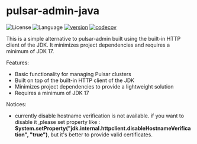 # pulsar-admin-java

![License](https://img.shields.io/badge/license-Apache2.0-green) ![Language](https://img.shields.io/badge/language-Java-blue.svg) [![version](https://img.shields.io/github/v/tag/protocol-laboratory/pulsar-admin-java?label=release&color=blue)](https://github.com/protocol-laboratory/pulsar-admin-java/releases) [![codecov](https://codecov.io/gh/protocol-laboratory/pulsar-admin-java/branch/main/graph/badge.svg)](https://codecov.io/gh/protocol-laboratory/pulsar-admin-java)

This is a simple alternative to pulsar-admin built using the built-in HTTP client of the JDK. It minimizes project dependencies and requires a minimum of JDK 17.

Features:
- Basic functionality for managing Pulsar clusters 
- Built on top of the built-in HTTP client of the JDK 
- Minimizes project dependencies to provide a lightweight solution 
- Requires a minimum of JDK 17

Notices:
- currently disable hostname verification is not available. if you want to disable it ,please set property like : **System.setProperty("jdk.internal.httpclient.disableHostnameVerification", "true")**, but it's better to provide valid certificates.
